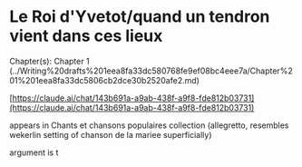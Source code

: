 # Le Roi d'Yvetot/quand un tendron vient dans ces lieux

Chapter(s): Chapter 1  (../Writing%20drafts%201eea8fa33dc580768fe9ef08bc4eee7a/Chapter%201%201eea8fa33dc5806cb2dce30b2520afe2.md)

[https://claude.ai/chat/143b691a-a9ab-438f-a9f8-fde812b03731](https://claude.ai/chat/143b691a-a9ab-438f-a9f8-fde812b03731)

appears in Chants et chansons populaires collection (allegretto, resembles wekerlin setting of chanson de la mariee superficially)

argument is t